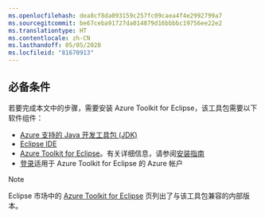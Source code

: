 ```yaml
---
ms.openlocfilehash: dea8cf8da093159c257fc09caea4f4e2992799a7
ms.sourcegitcommit: be67ceba91727da014879d16bbbbc19756ee22e2
ms.translationtype: HT
ms.contentlocale: zh-CN
ms.lasthandoff: 05/05/2020
ms.locfileid: "81670913"
---
```

## <a name="prerequisites"></a>必备条件

若要完成本文中的步骤，需要安装 Azure Toolkit for Eclipse，该工具包需要以下软件组件：

* [Azure 支持的 Java 开发工具包 (JDK)](https://aka.ms/azure-jdks)
* [Eclipse IDE](http://www.eclipse.org/downloads/)
* [Azure Toolkit for Eclipse](https://marketplace.eclipse.org/content/azure-toolkit-eclipse)。有关详细信息，请参阅[安装指南](../installation.md)
* [登录](../sign-in-instructions.md)适用于 Azure Toolkit for Eclipse 的 Azure 帐户

> [!NOTE]
> Eclipse 市场中的 [Azure Toolkit for Eclipse](http://marketplace.eclipse.org/content/azure-toolkit-eclipse) 页列出了与该工具包兼容的内部版本。

<!--
> [!IMPORTANT]
> If you are using the Azure Toolkit for Eclipse on Windows, the toolkit requires installing the Azure SDK 2.9.6 or later in order to use the Azure emulator. You have two options for installing the Azure SDK:
>
> * You can download and install the Azure SDK by using the [Web Platform Installer (WebPI)](https://go.microsoft.com/fwlink/?LinkID=252838).
> * If you do not have the Azure SDK installed when you create your first Azure deployment project, you will be prompted to automatically download install the requisite version of the Azure SDK.
>
> Note that the Azure SDK is required on Windows only.
-->
